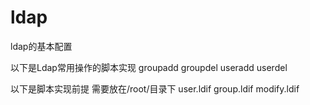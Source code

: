 # ldap
ldap的基本配置

以下是Ldap常用操作的脚本实现
groupadd
groupdel
useradd
userdel 

以下是脚本实现前提 需要放在/root/目录下 
user.ldif
group.ldif
modify.ldif
